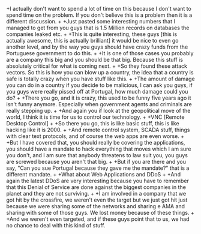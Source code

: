+I actually don't want to spend a lot of time on this because I don't want to spend time on the problem. If you don't believe this is a problem then it is a different discussion.
 +
 +Just pasted some interesting numbers that I managed to get from you guys that is 1.5 Million records on databases the companies leaked etc. 
 +
 +This is quite interesting, these guys [this is actually awesome, this is actually brilliant] it would be nice to even go another level, and by the way you guys should have crazy funds from the Portuguese government to do this. 
 +
 +It is one of those cases you probably are a company this big and you should be that big. Because this stuff is absolutely critical for what is coming next. 
 +
 +So they found these attack vectors. So this is how you can blow up a country, the idea that a country is safe is totally crazy when you have stuff like this.
 +
 +The amount of damage you can do in a country if you decide to be malicious, I can ask you guys, if you guys were really pissed off at Portugal, how much damage could you do?
 +
 +There you go, and it is crazy, this used to be funny five years ago it isn't funny anymore. Especially when government agents and criminals are really stepping up. 
 +
 +And again you if look at the geopolitical move of the world, I think it is time for us to control our technology.
 +
 +VNC [Remote Desktop Control]
 +
 +So there you go, this is like basic stuff, this is like hacking like it is 2000.
 +
 +And remote control system, SCADA stuff, things with clear text protocols, and of course the web apps are even worse. 
 +
 +But I have covered that, you should really be covering the applications, you should have a mandate to hack everything that moves which I am sure you don't, and I am sure that anybody threatens to law suit you, you guys are screwed because you aren't that big.
 +
 +But if you are there and you say, "Can you sue Portugal because they gave me the mandate?" that is a different mandate.
 +
 +What about Web Applications and DDoS
 +
 +And again the latest DDoS are very interesting because you have to remember that this Denial of Service are done against the biggest companies in the planet and they are not surviving.
 +
 +I am involved in a company that we got hit by the crossfire, we weren't even the target but we just got hit just because we were sharing some of the networks and sharing e AMA and sharing with some of those guys. We lost money because of these things.
 +
 +And we weren't even targeted, and if these guys point that to us, we had no chance to deal with this kind of stuff.
